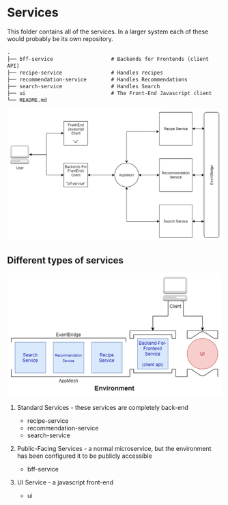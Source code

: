 # Services

This folder contains all of the services. In a larger system each of these would probably be its own repository.

    .
    ├── bff-service                   # Backends for Frontends (client API)
    ├── recipe-service                # Handles recipes
    ├── recommendation-service        # Handles Recommendations
    ├── search-service                # Handles Search
    ├── ui                            # The Front-End Javascript client
    └── README.md

![30000 foot view: Application Layout](../documentation/basic_app_components.png)

## Different types of services

![Difference between services](../documentation/service_differences.png)

1. Standard Services - these services are completely back-end

    * recipe-service
    * recommendation-service
    * search-service

2. Public-Facing Services - a normal microservice, but the environment has been configured it to be publicly accessible 

    * bff-service

3. UI Service - a javascript front-end

    * ui
